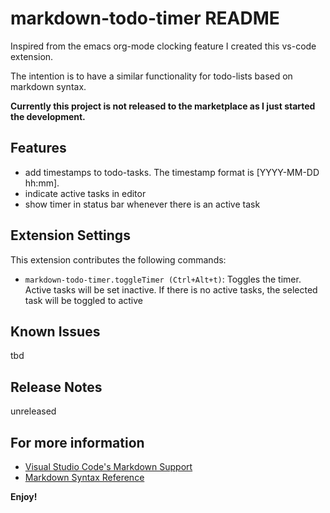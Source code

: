 # markdown-todo-timer README

Inspired from the emacs org-mode clocking feature I created this vs-code extension.  

The intention is to have a similar functionality for todo-lists based on markdown syntax. 

**Currently this project is not released to the marketplace as I just started the development.**
## Features

- add timestamps to todo-tasks. The timestamp format is [YYYY-MM-DD hh:mm].
- indicate active tasks in editor
- show timer in status bar whenever there is an active task

## Extension Settings

This extension contributes the following commands:

* `markdown-todo-timer.toggleTimer (Ctrl+Alt+t)`: Toggles the timer. Active tasks will be set inactive. If there is no active tasks, the selected task will be toggled to active 

## Known Issues

tbd
## Release Notes

unreleased

## For more information

* [Visual Studio Code's Markdown Support](http://code.visualstudio.com/docs/languages/markdown)
* [Markdown Syntax Reference](https://help.github.com/articles/markdown-basics/)

**Enjoy!**
